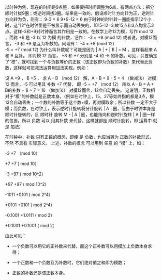 以时钟为例，现在的时间是9点整，如果要把时间调整为6点，有两点方法：把分顺时针拔9圈；或逆时间拔3圈。结果是一致的。假设顺时针方向转为正，逆时针方向转为负，则有：
9-3 = 6     9+9-12 = 6
由于时钟的时针转一圈能指示12个小时，这“12”在时钟里是不被显示而自动丢失的，即15-12=3,故15点和3点均显示3点。这样-3和+9对时钟而言其作用是一致的。在数学上称12为模，写作 mod 12 ，而称 +9 是 -3 以 12 为模 的补数，记作：
-3  =  +9        (mod 12)
或者说，对模12而言， -3 和 +9  是互为补数的。同理有：
-4 = +8 (mod 12)  
-5 = +7 (mod 12)
为什么叫补数呢？可能是因为 | A | + | B | = M ，这样看起来 A 和  B 互补。
即对模 12 而言， +8 和 +7 分别是 -4 和 -5 的补数。可见，只要确定了“模”，就可找到一个与负数等价的正数（该正数即为负数的补数）来代替此负数，这样就可把减法运算用加法实现。例如：

设 A =9 ， B =5 ， 求 A - B （mod  12）
解，A  -  B  =  9  -  5  =  4     （做减法）
对模 12 而言，-5 可以用其 补数 +7 代替， 即
-5  =  +7       （mod 12）
所以   A - B  = A + B的补数 = 9 + 7 = 16             （做加法）
对模12而言，12会自动丢失。
这说明，正数相对于“模”的补数就是正数本身。（例如在时钟上，15，27等始终指的都是3点，模12会自动丢失；一个数的补数等于这个数+模，再对模取余；所以补数 一定不大于模；而负数，在时钟上，表示逆时针旋转将分针旋转 | A | 圈，但由于时钟本身是顺时针旋转的，且 顺时针 旋转 M - | A | 圈，也能指向和逆时针旋转 | A | 圈一样的位置，所以 负数 可以 用其补数 来代替，这样就都是 顺时针旋转，即 运算中 就是 加法）

在时钟中，补数 只有正数的概念，即便 是 负数，也应当转为 正数的补数形式， 不然 不具有 实际意义。
上述，补数的概念 可以用到 任意 的 “模” 上，如：

-3    +7   （mod 10）

+7   +7    ( mod  10）

-3   +97    ( mod  10^2）

+97    +97    ( mod  10^2）

-1011    +0101    ( mod  2^4）

+0101  +0101    ( mod  2^4）

-0.1001    +1.0111    ( mod  2）

+0.1001   +0.1001    ( mod  2）            

由此可见：

- 一个负数可以用它的正补数来代替，而这个正补数可以用模加上负数本身求得；

- 一个正数和一个负数互为补数时，它们绝对值之和即为模数；

- 正数的补数还是该正数本身。
